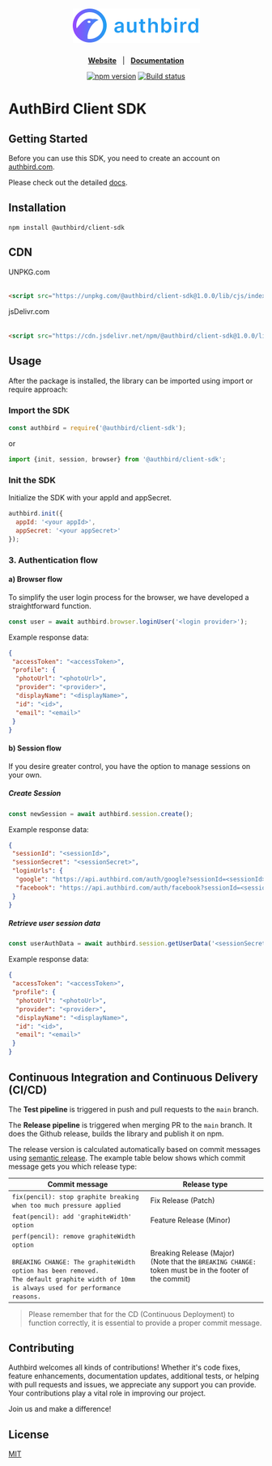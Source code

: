 <h1 align="center">
    <b>
        <a href="https://axios-http.com">
            <img src="assets/authbird_logo.png" alt="AuthBird Logo"/>
        </a>
    </b>
</h1>

<p align="center">
    <a href="https://authbird.com/"><b>Website</b></a> &nbsp; | &nbsp;
    <a href="https://docs.authbird.com"><b>Documentation</b></a>
</p>

<div align="center">

[![npm version](https://img.shields.io/npm/v/@authbird/client-sdk.svg?style=flat-square)](https://www.npmjs.org/package/@authbird/client-sdk)
[![Build status](https://img.shields.io/github/actions/workflow/status/authbird/client-sdk/release.yml?branch=main&label=CI&logo=github&style=flat-square)](https://github.com/authbird/client-sdk/actions/workflows/release.yml)

</div>

# AuthBird Client SDK

## Getting Started

Before you can use this SDK, you need to create an account on [authbird.com](https://authbird.com).

Please check out the detailed [docs](https://docs.authbird.com).

## Installation

```shell
npm install @authbird/client-sdk
```

## CDN

UNPKG.com

```html

<script src="https://unpkg.com/@authbird/client-sdk@1.0.0/lib/cjs/index.js"></script>
```

jsDelivr.com

```html

<script src="https://cdn.jsdelivr.net/npm/@authbird/client-sdk@1.0.0/lib/cjs/index.js"></script>
```

## Usage

After the package is installed, the library can be imported using import or require approach:

### Import the SDK

```javascript
const authbird = require('@authbird/client-sdk');
```

or

```typescript
import {init, session, browser} from '@authbird/client-sdk';
```

### Init the SDK

Initialize the SDK with your appId and appSecret.

```javascript
authbird.init({
  appId: '<your appId>',
  appSecret: '<your appSecret>'
});
```

### 3. Authentication flow

#### a) Browser flow

To simplify the user login process for the browser, we have developed a straightforward function. 

```javascript
const user = await authbird.browser.loginUser('<login provider>');
```

Example response data:

```json
{
 "accessToken": "<accessToken>",
 "profile": {
  "photoUrl": "<photoUrl>",
  "provider": "<provider>",
  "displayName": "<displayName>",
  "id": "<id>",
  "email": "<email>"
 }
}
```

#### b) Session flow

If you desire greater control, you have the option to manage sessions on your own.

##### Create Session

```javascript
const newSession = await authbird.session.create();
```

Example response data:

```json
{
 "sessionId": "<sessionId>",
 "sessionSecret": "<sessionSecret>",
 "loginUrls": {
  "google": "https://api.authbird.com/auth/google?sessionId=<sessionId>",
  "facebook": "https://api.authbird.com/auth/facebook?sessionId=<sessionId>"
 }
}
```

##### Retrieve user session data

```javascript
const userAuthData = await authbird.session.getUserData('<sessionSecret>');
```

Example response data:

```json
{
 "accessToken": "<accessToken>",
 "profile": {
  "photoUrl": "<photoUrl>",
  "provider": "<provider>",
  "displayName": "<displayName>",
  "id": "<id>",
  "email": "<email>"
 }
}
```

## Continuous Integration and Continuous Delivery  (CI/CD)

The **Test pipeline** is triggered in push and pull requests to the `main` branch.

The **Release pipeline** is triggered when merging PR to the `main` branch.
It does the Github release, builds the library and publish it on npm.

The release version is calculated automatically based on commit messages
using [semantic release](https://github.com/semantic-release/semantic-release).
The example table below shows which commit message gets you which release type:

| Commit message                                                                                                                                                                                   | Release type                                                                                                 |
|--------------------------------------------------------------------------------------------------------------------------------------------------------------------------------------------------|--------------------------------------------------------------------------------------------------------------|
| `fix(pencil): stop graphite breaking when too much pressure applied`                                                                                                                             | Fix Release (Patch)                                                                                          |
| `feat(pencil): add 'graphiteWidth' option`                                                                                                                                                       | Feature Release (Minor)                                                                                      |
| `perf(pencil): remove graphiteWidth option`<br><br>`BREAKING CHANGE: The graphiteWidth option has been removed.`<br>`The default graphite width of 10mm is always used for performance reasons.` | Breaking Release (Major) <br/> (Note that the `BREAKING CHANGE: ` token must be in the footer of the commit) |


> Please remember that for the CD (Continuous Deployment) to function correctly, it is essential to provide a proper commit message.

## Contributing

Authbird welcomes all kinds of contributions! Whether it's code fixes,
feature enhancements, documentation updates, additional tests,
or helping with pull requests and issues, we appreciate any support you can provide.
Your contributions play a vital role in improving our project.

Join us and make a difference!

## License

[MIT](LICENSE)
